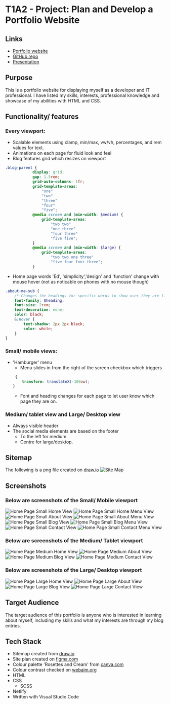 # T1A2 - Project: Plan and Develop a Portfolio Website

## Links

-   [Portfolio website](https://edoughertyportfolio.netlify.app)
-   [GitHub repo](https://github.com/tatermysalad/T1A2Portfolio)
-   [Presentation](https://youtube.com)

## Purpose

This is a portfolio website for displaying myself as a developer and IT professional. I have listed my skills, interests, professional knowledge and showcase of my abilities with HTML and CSS.

## Functionality/ features

### Every viewport:

-   Scalable elements using clamp, min/max, vw/vh, percentages, and rem values for text.
-   Animations on each page for fluid look and feel
-   Blog features grid which resizes on viewport

```scss
.blog-parent {
            display: grid;
            gap: 1.5rem;
            grid-auto-columns: 1fr;
            grid-template-areas:
                "one"
                "two"
                "three"
                "four"
                "five";
            @media screen and (min-width: $medium) {
                grid-template-areas:
                    "two two"
                    "one three"
                    "four three"
                    "five five";
            }
            @media screen and (min-width: $large) {
                grid-template-areas:
                    "two two one three"
                    "five four four three";
            }
```

-   Home page words 'Ed', 'simplicity','design' and 'function' change with mouse hover (not as noticable on phones with no mouse though)

```scss
.about-me-sub {
    /* Changes the headings for specific words to show user they are links */
    font-family: $heading;
    font-size: 2rem;
    text-decoration: none;
    color: black;
    &:hover {
        text-shadow: 2px 2px black;
        color: white;
    }
}
```

### Small/ mobile views:

-   'Hamburger' menu
    -   Menu slides in from the right of the screen checkbox which triggers
    ```scss
     {
        transform: translateX(-100vw);
    }
    ```
    -   Font and heading changes for each page to let user know which page they are on.

### Medium/ tablet view and Large/ Desktop view

-   Always visible header
-   The social media elements are based on the footer
    -   To the left for medium
    -   Centre for large/desktop.

## Sitemap

The following is a png file created on [draw.io](https://draw.io)
![Site Map](./docs/Site%20Map.png)

## Screenshots

### Below are screenshots of the Small/ Mobile viewport

![Home Page Small Home View](./docs/Small%20-%20Home.png)
![Home Page Small Home Menu View](./docs/Small%20-%20Home%20Menu.png)
![Home Page Small About View](./docs/Small%20-%20About.png)
![Home Page Small About Menu View](./docs/Small%20-%20About%20Menu.png)
![Home Page Small Blog View](./docs/Small%20-%20Blog.png)
![Home Page Small Blog Menu View](./docs/Small%20-%20Blog%20Menu.png)
![Home Page Small Contact View](./docs/Small%20-%20Contact.png)
![Home Page Small Contact Menu View](./docs/Small%20-%20Contact%20Menu.png)

### Below are screenshots of the Medium/ Tablet viewport

![Home Page Medium Home View](./docs/Medium%20-%20Home.png)
![Home Page Medium About View](./docs/Medium%20-%20About.png)
![Home Page Medium Blog View](./docs/Medium%20-%20Blog.png)
![Home Page Medium Contact View](./docs/Medium%20-%20Contact.png)

### Below are screenshots of the Large/ Desktop viewport

![Home Page Large Home View](./docs/Large%20-%20Home.png)
![Home Page Large About View](./docs/Large%20-%20About.png)
![Home Page Large Blog View](./docs/Large%20-%20Blog.png)
![Home Page Large Contact View](./docs/Large%20-%20Contact.png)

## Target Audience

The target audience of this portfolio is anyone who is interested in learning about myself, including my skills and what my interests are through my blog entries.

## Tech Stack

-   Sitemap created from [draw.io](https://draw.io)
-   Site plan created on [figma.com](https://www.figma.com/file/UKrFoOnXShVvHg3sVTMrJC/Portfolio-Website?node-id=14%3A395&t=FxBhUNpIrxp7jS8J-1)
-   Colour palette 'Rosettes and Cream' from [canva.com](https://www.canva.com/colors/color-palettes/rosettes-and-cream/)
-   Colour contrast checked on [webaim.org](https://webaim.org/resources/contrastchecker/)
-   HTML
-   CSS
    -   SCSS
-   Netlify
-   Written with Visual Studio Code
